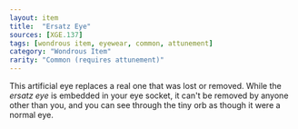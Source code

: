 ```yaml
---
layout: item
title:  "Ersatz Eye"
sources: [XGE.137]
tags: [wondrous item, eyewear, common, attunement]
category: "Wondrous Item"
rarity: "Common (requires attunement)"
---
```


This artificial eye replaces a real one that was lost or removed. While the _ersatz eye_ is embedded in your eye socket, it can't be removed by anyone other than you, and you can see through the tiny orb as though it were a normal eye.